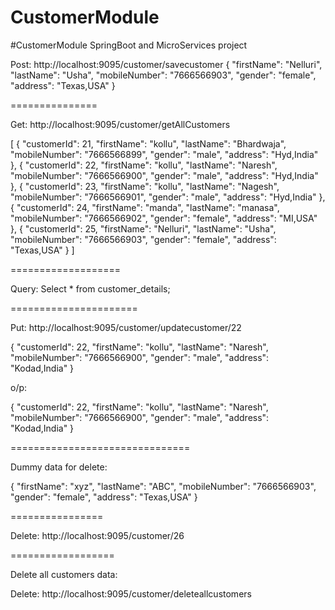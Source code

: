 # CustomerModule
#CustomerModule SpringBoot and MicroServices project

Post: http://localhost:9095/customer/savecustomer 
{
    "firstName": "Nelluri",
    "lastName": "Usha",
    "mobileNumber": "7666566903",
    "gender": "female",
    "address": "Texas,USA"
}

===============

Get: http://localhost:9095/customer/getAllCustomers 

[
    {
        "customerId": 21,
        "firstName": "kollu",
        "lastName": "Bhardwaja",
        "mobileNumber": "7666566899",
        "gender": "male",
        "address": "Hyd,India"
    },
    {
        "customerId": 22,
        "firstName": "kollu",
        "lastName": "Naresh",
        "mobileNumber": "7666566900",
        "gender": "male",
        "address": "Hyd,India"
    },
    {
        "customerId": 23,
        "firstName": "kollu",
        "lastName": "Nagesh",
        "mobileNumber": "7666566901",
        "gender": "male",
        "address": "Hyd,India"
    },
    {
        "customerId": 24,
        "firstName": "manda",
        "lastName": "manasa",
        "mobileNumber": "7666566902",
        "gender": "female",
        "address": "MI,USA"
    },
    {
        "customerId": 25,
        "firstName": "Nelluri",
        "lastName": "Usha",
        "mobileNumber": "7666566903",
        "gender": "female",
        "address": "Texas,USA"
    }
]



===================

Query: Select * from customer_details;

======================

Put: http://localhost:9095/customer/updatecustomer/22 

{
        "customerId": 22,
        "firstName": "kollu",
        "lastName": "Naresh",
        "mobileNumber": "7666566900",
        "gender": "male",
        "address": "Kodad,India"
    }


o/p:

{
    "customerId": 22,
    "firstName": "kollu",
    "lastName": "Naresh",
    "mobileNumber": "7666566900",
    "gender": "male",
    "address": "Kodad,India"
}


===============================

Dummy data for delete:




{
    "firstName": "xyz",
    "lastName": "ABC",
    "mobileNumber": "7666566903",
    "gender": "female",
    "address": "Texas,USA"
}


================

Delete: http://localhost:9095/customer/26 

==================

Delete all customers data:

Delete: http://localhost:9095/customer/deleteallcustomers 





